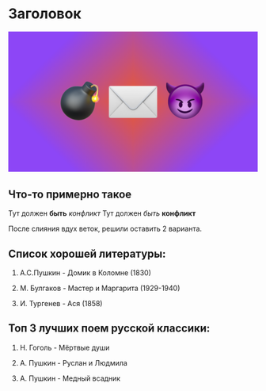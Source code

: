 # Заголовок

![Аццкая картинка](snatch.png)

## Что-то примерно такое
Тут должен **быть** *конфликт*
Тут должен *быть* **конфликт**

После слияния вдух веток, решили оставить 2 варианта.

## Список хорошей литературы:

1. А.С.Пушкин - Домик в Коломне (1830)

2. М. Булгаков - Мастер и Маргарита (1929-1940)

3. И. Тургенев - Ася (1858)

## Топ 3 лучших поем русской классики:

1. Н. Гоголь - Мёртвые души

2. А. Пушкин - Руслан и Людмила

3. А. Пушкин - Медный всадник